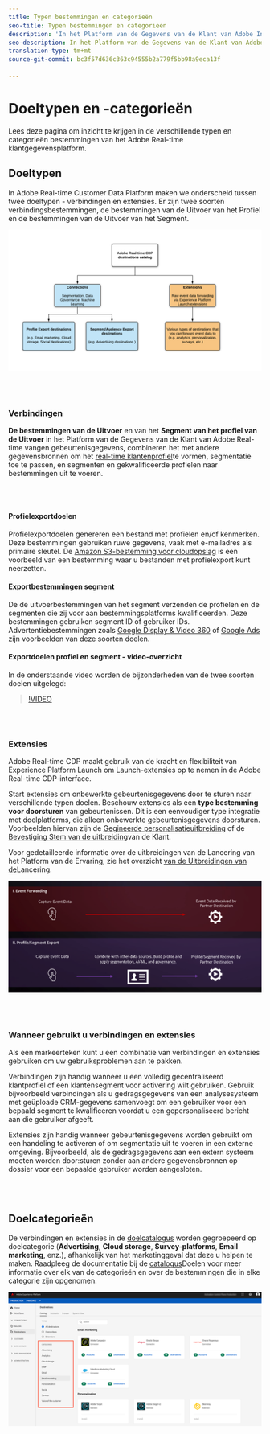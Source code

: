 ```yaml
---
title: Typen bestemmingen en categorieën
seo-title: Typen bestemmingen en categorieën
description: 'In het Platform van de Gegevens van de Klant van Adobe In real time, leggen de Profiel/de bestemmingen van de Uitvoer van het Segment gebeurtenisgegevens vast, combineren het met andere gegevensbronnen, passen segmentatie toe, en voeren segmenten en gekwalificeerde profielen naar bestemmingen uit. Start extensies om onbewerkte gebeurtenisgegevens door te sturen naar verschillende typen doelen. '
seo-description: In het Platform van de Gegevens van de Klant van Adobe In real time, leggen de Profiel/de bestemmingen van de Uitvoer van het Segment gebeurtenisgegevens vast, combineren het met andere gegevensbronnen, passen segmentatie toe, en voeren segmenten en gekwalificeerde profielen naar bestemmingen uit. Start extensies om onbewerkte gebeurtenisgegevens door te sturen naar verschillende typen doelen.
translation-type: tm+mt
source-git-commit: bc3f57d636c363c94555b2a779f5bb98a9eca13f

---
```



# Doeltypen en -categorieën

Lees deze pagina om inzicht te krijgen in de verschillende typen en categorieën bestemmingen van het Adobe Real-time klantgegevensplatform.

## Doeltypen

In Adobe Real-time Customer Data Platform maken we onderscheid tussen twee doeltypen - verbindingen en extensies. Er zijn twee soorten verbindingsbestemmingen, de bestemmingen van de Uitvoer van het Profiel en de bestemmingen van de Uitvoer van het Segment.

![Soorten bestemmingen](/help/rtcdp/destinations/assets/types-of-destinations.png)

<br> 

### Verbindingen

**De bestemmingen van de Uitvoer** en van het **Segment van het profiel van de Uitvoer** in het Platform van de Gegevens van de Klant van Adobe Real-time vangen gebeurtenisgegevens, combineren het met andere gegevensbronnen om het [real-time klantenprofiel](/help/profile/home.md)te vormen, segmentatie toe te passen, en segmenten en gekwalificeerde profielen naar bestemmingen uit te voeren.

<br> 

#### Profielexportdoelen

Profielexportdoelen genereren een bestand met profielen en/of kenmerken. Deze bestemmingen gebruiken ruwe gegevens, vaak met e-mailadres als primaire sleutel. De [Amazon S3-bestemming voor cloudopslag](/help/rtcdp/destinations/amazon-s3-destination.md) is een voorbeeld van een bestemming waar u bestanden met profielexport kunt neerzetten.

#### Exportbestemmingen segment

De de uitvoerbestemmingen van het segment verzenden de profielen en de segmenten die zij voor aan bestemmingsplatforms kwalificeerden. Deze bestemmingen gebruiken segment ID of gebruiker IDs. Advertentiebestemmingen zoals [Google Display &amp; Video 360](/help/rtcdp/destinations/google-dv360-destination.md) of [Google Ads](/help/rtcdp/destinations/google-ads-destination.md) zijn voorbeelden van deze soorten doelen.

#### Exportdoelen profiel en segment - video-overzicht

In de onderstaande video worden de bijzonderheden van de twee soorten doelen uitgelegd:

>[!VIDEO](https://video.tv.adobe.com/v/29707?quality=12)

<br> 

### Extensies

Adobe Real-time CDP maakt gebruik van de kracht en flexibiliteit van Experience Platform Launch om Launch-extensies op te nemen in de Adobe Real-time CDP-interface.

Start extensies om onbewerkte gebeurtenisgegevens door te sturen naar verschillende typen doelen. Beschouw extensies als een **type bestemming voor doorsturen** van gebeurtenissen. Dit is een eenvoudiger type integratie met doelplatforms, die alleen onbewerkte gebeurtenisgegevens doorsturen. Voorbeelden hiervan zijn de [Gegineerde personalisatieuitbreiding](/help/rtcdp/destinations/gainsight-extension.md) of de [Bevestiging Stem van de uitbreiding](/help/rtcdp/destinations/confirmit-digital-feedback-extension.md)van de Klant.

Voor gedetailleerde informatie over de uitbreidingen van de Lancering van het Platform van de Ervaring, zie het overzicht [van de Uitbreidingen van de](/help/rtcdp/destinations/experience-platform-launch-extensions.md)Lancering.


![De uitbreidingen van de Lancering van het Platform van de ervaring vergeleken met andere bestemmingen](/help/rtcdp/destinations/assets/launch-and-other-destinations.png)

<br> 

### Wanneer gebruikt u verbindingen en extensies

Als een markeerteken kunt u een combinatie van verbindingen en extensies gebruiken om uw gebruiksproblemen aan te pakken.

Verbindingen zijn handig wanneer u een volledig gecentraliseerd klantprofiel of een klantensegment voor activering wilt gebruiken. Gebruik bijvoorbeeld verbindingen als u gedragsgegevens van een analysesysteem met geüploade CRM-gegevens samenvoegt om een gebruiker voor een bepaald segment te kwalificeren voordat u een gepersonaliseerd bericht aan die gebruiker afgeeft.

Extensies zijn handig wanneer gebeurtenisgegevens worden gebruikt om een handeling te activeren of om segmentatie uit te voeren in een externe omgeving. Bijvoorbeeld, als de gedragsgegevens aan een extern systeem moeten worden door:sturen zonder aan andere gegevensbronnen op dossier voor een bepaalde gebruiker worden aangesloten.

<br> 

## Doelcategorieën

De verbindingen en extensies in de [doelcatalogus](https://platform.adobe.com/destination/catalog) worden gegroepeerd op doelcategorie (**Advertising**, **Cloud storage**, **Survey-platforms**, **Email marketing**, enz.), afhankelijk van het marketinggeval dat deze u helpen te maken. Raadpleeg de documentatie bij de [catalogus](/help/rtcdp/destinations/destinations-catalog.md)Doelen voor meer informatie over elk van de categorieën en over de bestemmingen die in elke categorie zijn opgenomen.

![Doelcategorieën](/help/rtcdp/destinations/assets/destination-categories-menu.png)

